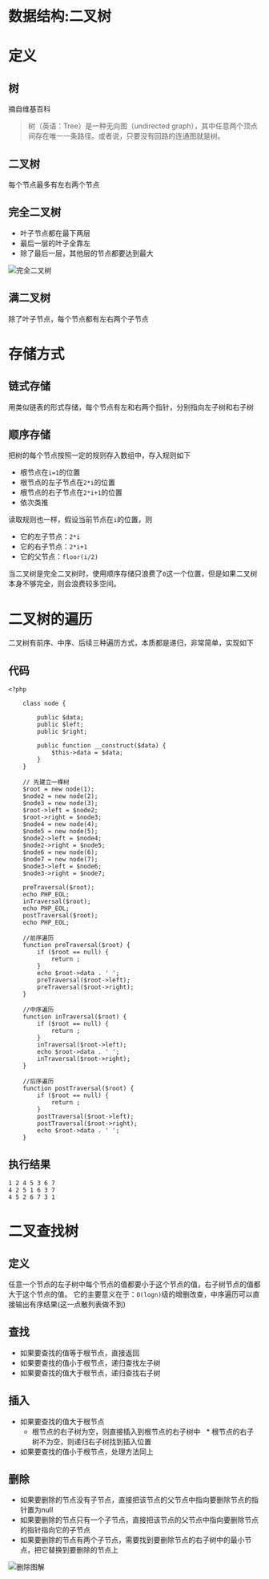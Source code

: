 # 数据结构:二叉树

# 定义
## 树
摘自维基百科
>树（英语：Tree）是一种无向图（undirected graph），其中任意两个顶点间存在唯一一条路径。或者说，只要没有回路的连通图就是树。

## 二叉树
每个节点最多有左右两个节点

## 完全二叉树
* 叶子节点都在最下两层
* 最后一层的叶子全靠左
* 除了最后一层，其他层的节点都要达到最大

![完全二叉树](/images/pasted-7.png)

## 满二叉树
除了叶子节点，每个节点都有左右两个子节点

# 存储方式
## 链式存储
用类似链表的形式存储，每个节点有左和右两个指针，分别指向左子树和右子树

## 顺序存储
把树的每个节点按照一定的规则存入数组中，存入规则如下
* 根节点在`i=1`的位置
* 根节点的左子节点在`2*i`的位置
* 根节点的右子节点在`2*i+1`的位置
* 依次类推

读取规则也一样，假设当前节点在`i`的位置，则
* 它的左子节点：`2*i`
* 它的右子节点：`2*i+1`
* 它的父节点：`floor(i/2)`

当二叉树是完全二叉树时，使用顺序存储只浪费了`0`这一个位置，但是如果二叉树本身不够完全，则会浪费较多空间。

# 二叉树的遍历
二叉树有前序、中序、后续三种遍历方式，本质都是递归，非常简单，实现如下
## 代码
```
<?php

    class node {
        
        public $data;
        public $left;
        public $right;

        public function __construct($data) {
            $this->data = $data;
        }
    }
    
    // 先建立一棵树
    $root = new node(1);
    $node2 = new node(2);
    $node3 = new node(3);
    $root->left = $node2;
    $root->right = $node3;
    $node4 = new node(4);
    $node5 = new node(5);
    $node2->left = $node4;
    $node2->right = $node5;
    $node6 = new node(6);
    $node7 = new node(7);
    $node3->left = $node6;
    $node3->right = $node7;

    preTraversal($root);
    echo PHP_EOL;
    inTraversal($root);
    echo PHP_EOL;
    postTraversal($root);
    echo PHP_EOL;

    //前序遍历
    function preTraversal($root) {
        if ($root == null) {
            return ;
        }
        echo $root->data . ' ';
        preTraversal($root->left);
        preTraversal($root->right);
    }

    //中序遍历
    function inTraversal($root) {
        if ($root == null) {
            return ;
        }
        inTraversal($root->left);
        echo $root->data . ' ';
        inTraversal($root->right);
    }

    //后序遍历
    function postTraversal($root) {
        if ($root == null) {
            return ;
        }
        postTraversal($root->left);
        postTraversal($root->right);
        echo $root->data . ' ';
    }
```
## 执行结果
```
1 2 4 5 3 6 7 
4 2 5 1 6 3 7 
4 5 2 6 7 3 1
```

# 二叉查找树
## 定义
任意一个节点的左子树中每个节点的值都要小于这个节点的值，右子树节点的值都大于这个节点的值。
它的主要意义在于：`O(logn)`级的增删改查，中序遍历可以直接输出有序结果(这一点散列表做不到)
## 查找
* 如果要查找的值等于根节点，直接返回
* 如果要查找的值小于根节点，递归查找左子树
* 如果要查找的值大于根节点，递归查找右子树

## 插入
* 如果要查找的值大于根节点
	* 根节点的右子树为空，则直接插入到根节点的右子树中
   * 根节点的右子树不为空，则递归右子树找到插入位置
* 如果要查找的值小于根节点，处理方法同上

## 删除
* 如果要删除的节点没有子节点，直接把该节点的父节点中指向要删除节点的指针置为null
* 如果要删除的节点只有一个子节点，直接把该节点的父节点中指向要删除节点的指针指向它的子节点
* 如果要删除的节点有两个子节点，需要找到要删除节点的右子树中的最小节点，把它替换到要删除的节点上

![删除图解](/images/pasted-8.png)
